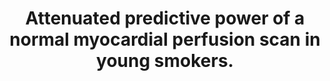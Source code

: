 ---
layout: page
header: no
#
# Content
#
subheadline: "Recent Publication"
title: "Attenuated predictive power of a normal myocardial perfusion scan in young smokers.
"
teaser: "Attenuated predictive power of a normal myocardial perfusion scan in young smokers.
"
categories: [Publications]
tags: [Cardiology, Radiology]
---